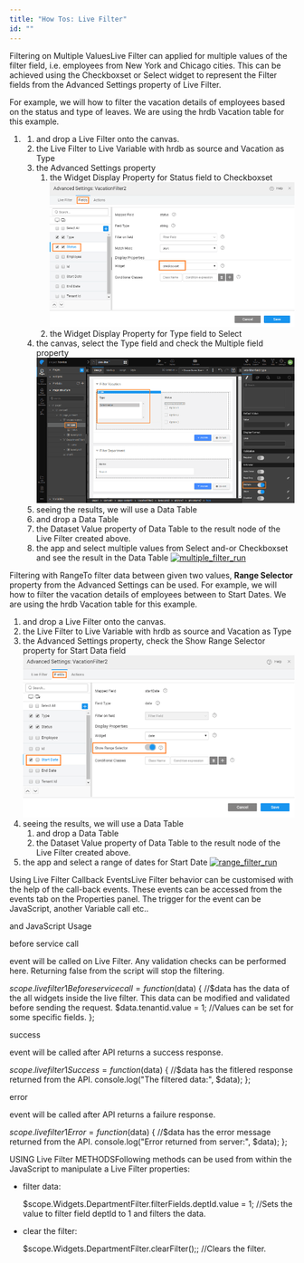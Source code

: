 ```yaml
---
title: "How Tos: Live Filter"
id: ""
---
```


Filtering on Multiple ValuesLive Filter can applied for multiple values of the filter field, i.e. employees from New York and Chicago cities. This can be achieved using the Checkboxset or Select widget to represent the Filter fields from the Advanced Settings property of Live Filter.

For example, we will how to filter the vacation details of employees based on the status and type of leaves. We are using the hrdb Vacation table for this example.

1. 1. and drop a Live Filter onto the canvas.
    2. the Live Filter to Live Variable with hrdb as source and Vacation as Type
    3. the Advanced Settings property
        1. the Widget Display Property for Status field to Checkboxset [![multiple_filter_as](../assets/multiple_filter_AS.png)](../assets/multiple_filter_AS.png)
        2. the Widget Display Property for Type field to Select
    4. the canvas, select the Type field and check the Multiple field property [![multiple_filter_props](../assets/multiple_filter_props.png)](../assets/multiple_filter_props.png)
    5. seeing the results, we will use a Data Table
    6. and drop a Data Table
    7. the Dataset Value property of Data Table to the result node of the Live Filter created above.
    8. the app and select multiple values from Select and-or Checkboxset and see the result in the Data Table [![multiple_filter_run](../assets/multiple_filter_run.png)](../assets/multiple_filter_run.png)

Filtering with RangeTo filter data between given two values, **Range Selector** property from the Advanced Settings can be used. For example, we will how to filter the vacation details of employees between to Start Dates. We are using the hrdb Vacation table for this example.

1. and drop a Live Filter onto the canvas.
2. the Live Filter to Live Variable with hrdb as source and Vacation as Type
3. the Advanced Settings property, check the Show Range Selector property for Start Data field [![range_filter_as](../assets/range_filter_AS.png)](../assets/range_filter_AS.png)
4. seeing the results, we will use a Data Table
    1. and drop a Data Table
    2. the Dataset Value property of Data Table to the result node of the Live Filter created above.
5. the app and select a range of dates for Start Date [![range_filter_run](../assets/range_filter_run.png)](../assets/range_filter_run.png)

Using Live Filter Callback EventsLive Filter behavior can be customised with the help of the call-back events. These events can be accessed from the events tab on the Properties panel. The trigger for the event can be JavaScript, another Variable call etc..

and JavaScript Usage

before service call

event will be called on Live Filter. Any validation checks can be performed here. Returning false from the script will stop the filtering.

$scope.livefilter1Beforeservicecall = function($data) {
        //$data has the data of the all widgets inside the live filter. This data can be modified and validated before sending the request.
        $data.tenantid.value = 1; //Values can be set for some specific fields.
    };

success

event will be called after API returns a success response.

$scope.livefilter1Success = function($data) {
        //$data has the fitlered response returned from the API.
        console.log("The filtered data:", $data);
    };

error

event will be called after API returns a failure response.

$scope.livefilter1Error = function($data) {
    //$data has the error message returned from the API.
    console.log("Error returned from server:", $data);
};

USING Live Filter METHODSFollowing methods can be used from within the JavaScript to manipulate a Live Filter properties:

- filter data:
    
    $scope.Widgets.DepartmentFilter.filterFields.deptId.value = 1; 
    //Sets the value to filter field deptId to 1 and filters the data.
    
- clear the filter:
    
    $scope.Widgets.DepartmentFilter.clearFilter();; //Clears the filter.
